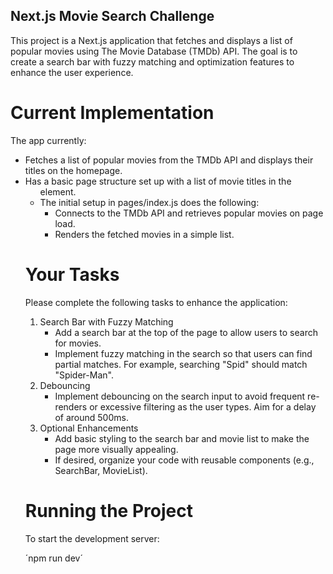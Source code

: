 ## Next.js Movie Search Challenge

This project is a Next.js application that fetches and displays a list of popular movies using The Movie Database (TMDb) API. The goal is to create a search bar with fuzzy matching and optimization features to enhance the user experience.

# Current Implementation
The app currently:

- Fetches a list of popular movies from the TMDb API and displays their titles on the homepage.
- Has a basic page structure set up with a list of movie titles in the <ul> element.
- The initial setup in pages/index.js does the following:
    - Connects to the TMDb API and retrieves popular movies on page load.
    - Renders the fetched movies in a simple list.

# Your Tasks
Please complete the following tasks to enhance the application:

1. Search Bar with Fuzzy Matching
    - Add a search bar at the top of the page to allow users to search for movies.
    - Implement fuzzy matching in the search so that users can find partial matches. For example, searching "Spid" should match "Spider-Man".
2. Debouncing
    - Implement debouncing on the search input to avoid frequent re-renders or excessive filtering as the user types. Aim for a delay of around 500ms.
3. Optional Enhancements
    - Add basic styling to the search bar and movie list to make the page more visually appealing.
    - If desired, organize your code with reusable components (e.g., SearchBar, MovieList).

# Running the Project
To start the development server:

´npm run dev´

